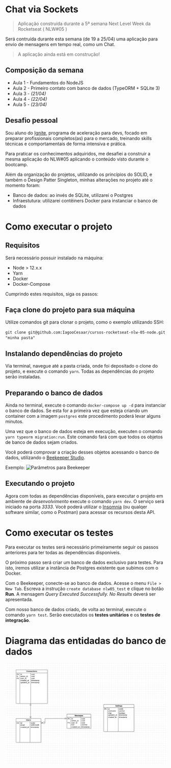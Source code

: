 # Chat via Sockets
>Aplicação construída durante a 5ª semana Next Level Week da Rocketseat ( NLW#05 )

Será contruída durante esta semana (de 19 a 25/04) uma aplicação para envio de mensagens em tempo real, como um Chat.

> A aplicação ainda está em construção!

## Composição da semana

- Aula 1 - Fundamentos do NodeJS
- Aula 2 - Primeiro contato com banco de dados (TypeORM + SQLite 3)
- Aula 3 - _(21/04)_
- Aula 4 - _(22/04)_
- Aula 5 - _(23/04)_

## Desafio pessoal

Sou aluno do [Ignite](https://help.rocketseat.com.br/hc/pt-br/articles/1500003228822-O-que-%C3%A9-o-Ignite-), programa de aceleração para devs,  focado em preparar profissionais completos(as) para o mercado, treinando skills técnicas e comportamentais de forma intensiva e prática. 

Para praticar os conhecimentos adquiridos, me desafiei a construir a mesma aplicação do NLW#05 aplicando o conteúdo visto durante o bootcamp.

Além da organização do projetos, utilizando os princípios do SOLID, e também o Design Patter Singleton, minhas alterações no projeto até o momento foram:

- Banco de dados: ao invés de SQLite, utilizarei o Postgres
- Infraestutura: utilizarei contêiners Docker para instanciar o banco de dados

# Como executar o projeto

## Requisitos

Será necessário possuir instalado na máquina:

- Node > 12.x.x
- Yarn
- Docker
- Docker-Compose

Cumprindo estes requisitos, siga os passos:

## Faça clone do projeto para sua máquina

Utilize comandos git para clonar o projeto, como o exemplo utilizando SSH:

``
git clone git@github.com:IagooCesaar/cursos-rocketseat-nlw-05-node.git "minha pasta"
``
## Instalando dependências do projeto

Via terminal, navegue até a pasta criada, onde foi depositado o clone do projeto, e execute o comando `yarn`. Todas as dependências do projeto serão instaladas.

## Preparando o banco de dados

Ainda no terminal, execute o comando `docker-compose up -d` para instanciar o banco de dados. Se esta for a primeira vez que esteja criando um container com a imagem `postgres` este procedimento poderá levar alguns minutos.

Uma vez que o banco de dados esteja em execução, executen o comando `yarn typeorm migration:run`. Este comando fará com que todos os objetos de banco de dados sejam criados.

Você poderá comprovar a criação desses objetos acessando o banco de dados, utilizando o [Beekeeper Studio](https://www.beekeeperstudio.io/).

Exemplo:
![Parâmetros para Beekeeper](https://user-images.githubusercontent.com/12894025/115475374-d5358700-a215-11eb-99ef-6bdaf1311fe2.png)


## Executando o projeto

Agora com todas as dependências disponíveis, para executar o projeto em ambiente de *desenvolvimento* execute o comando `yarn dev`. O serviço será iniciado na porta *3333*. Você poderá utilizar o [Insomnia](https://insomnia.rest/download) (ou qualqer software similar, como o Postman) para acessar os recursos desta API.

# Como executar os testes

Para executar os testes será necessário primeiramente seguir os passos anteriores para ter todas as dependências disponíveis.

O próximo passo será criar um banco de  dados exclusivo para testes. Para isto, iremos utilizar a instância de Postgres existente que subimos com o Docker.

Com o Beekeeper, conecte-se ao banco de dados. Acesse o menu `File > New Tab`. Escreva a instrução `create database nlw05_test` e clique no botão **Run**. A mensagem  _Query Executed Successfully. No Results_ deverá ser apresentada.

Com nosso banco de dados criado, de volta ao terminal, execute o comando `yarn test`. Serão executados os **testes unitários** e os **testes de integração**.

# Diagrama das entidadas do banco de dados

![Diagrama](https://github.com/IagooCesaar/cursos-rocketseat-nlw-05-node/blob/main/diagrama.png?raw=true)